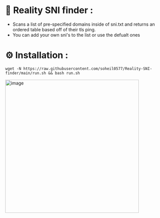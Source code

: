 # 🌟 Reality SNI finder :
- Scans a list of pre-specified domains inside of sni.txt and returns an ordered table based off of their tls ping.
- You can add your own sni's to the list or use the defualt ones

# ⚙️ Installation :

```shell
wget -N https://raw.githubusercontent.com/soheil0577/Reality-SNI-finder/main/run.sh && bash run.sh
```

<img width="423" alt="image" src="https://github.com/meower1/Reality-SNI-finder/assets/109747197/56d3720d-f5ed-49d5-b985-d001f1d9f85b">
